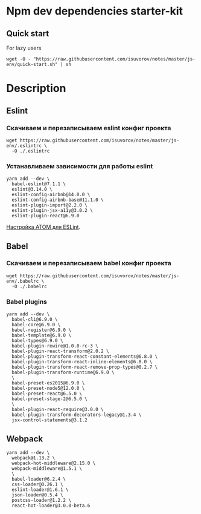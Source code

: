 # Npm dev dependencies starter-kit

## Quick start

For lazy users

```
wget -O - "https://raw.githubusercontent.com/isuvorov/notes/master/js-env/quick-start.sh" | sh
```

# Description

## Eslint

### Скачиваем и перезаписываем eslint конфиг проекта
```
wget https://raw.githubusercontent.com/isuvorov/notes/master/js-env/.eslintrc \
  -O ./.eslintrc
```

### Устанавливаем зависимости для работы eslint

```
yarn add --dev \
  babel-eslint@7.1.1 \
  eslint@3.14.0 \
  eslint-config-airbnb@14.0.0 \
  eslint-config-airbnb-base@11.1.0 \
  eslint-plugin-import@2.2.0 \
  eslint-plugin-jsx-a11y@3.0.2 \
  eslint-plugin-react@6.9.0
```

[Настройка ATOM для ESLint](https://github.com/isuvorov/notes/blob/master/atom/README.md#eslint).

## Babel

### Скачиваем и перезаписываем babel конфиг проекта
```
wget https://raw.githubusercontent.com/isuvorov/notes/master/js-env/.babelrc \
  -O ./.babelrc
```

### Babel plugins

```
yarn add --dev \
  babel-cli@6.9.0 \
  babel-core@6.9.0 \
  babel-register@6.9.0 \
  babel-template@6.9.0 \
  babel-types@6.9.0 \
  babel-plugin-rewire@1.0.0-rc-3 \
  babel-plugin-react-transform@2.0.2 \
  babel-plugin-transform-react-constant-elements@6.8.0 \
  babel-plugin-transform-react-inline-elements@6.8.0 \
  babel-plugin-transform-react-remove-prop-types@0.2.7 \
  babel-plugin-transform-runtime@6.9.0 \
  \
  babel-preset-es2015@6.9.0 \
  babel-preset-node5@12.0.0 \
  babel-preset-react@6.5.0 \
  babel-preset-stage-2@6.5.0 \
  \
  babel-plugin-react-require@3.0.0 \
  babel-plugin-transform-decorators-legacy@1.3.4 \
  jsx-control-statements@3.1.2
```


## Webpack

```
yarn add --dev \
  webpack@1.13.2 \
  webpack-hot-middleware@2.15.0 \
  webpack-middleware@1.5.1 \
  \
  babel-loader@6.2.4 \
  css-loader@0.26.1 \
  eslint-loader@1.6.1 \
  json-loader@0.5.4 \
  postcss-loader@1.2.2 \
  react-hot-loader@3.0.0-beta.6
```
